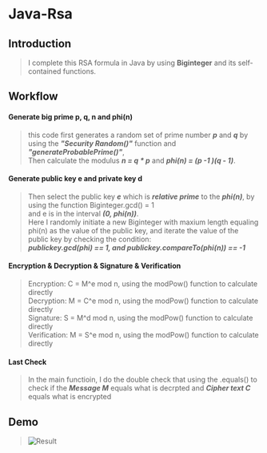# Java-Rsa
## Introduction
> I complete this RSA formula in Java by using **Biginteger** and its self-contained functions.

## Workflow

#### Generate big prime p, q, n and phi(n)
> this code first generates a random set of prime number ***p*** and ***q*** by using the ***"Security Random()"*** function and ***"generateProbablePrime()"***, <br> Then calculate the modulus ***n = q * p*** and ***phi(n) = (p -1 )(q - 1)***.

#### Generate public key e and private key d
> Then select the public key ***e*** which is ***relative prime*** to the ***phi(n)***, by using the function Biginteger.gcd() = 1 <br>
> and e is in the interval ***(0, phi(n))***. <br>
> Here I randomly initiate a new Biginteger with maxium length equaling phi(n) as the value of the public key, and iterate the value of the public key by checking the condition:  <br> ***publickey.gcd(phi) == 1, and publickey.compareTo(phi(n)) == -1***

#### Encryption & Decryption & Signature & Verification
> Encryption: C = M^e mod n, using the modPow() function to calculate directly <br>
> Decryption: M = C^e mod n, using the modPow() function to calculate directly <br>
> Signature:  S = M^d mod n, using the modPow() function to calculate directly <br>
> Verification: M = S^e mod n, using the modPow() function to calculate directly <br>

#### Last Check
> In the main functioin, I do the double check that using the .equals() to check if the ***Message M*** equals what is decrpted and ***Cipher text C*** equals what is encrypted

## Demo
> ![Result](图片地址)

